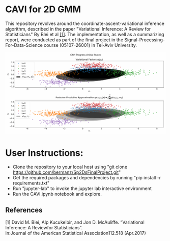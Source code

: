 # CAVI for 2D GMM
This repository revolves around the coordinate-ascent-variational inference algorithm, described in the paper "Variational Inference: A Review for Statisticians" By Blei et al [[1]](#1).
The implementation, as well as a summarizing report, were conducted as part of the final project in the Signal-Processing-For-Data-Science course (05107-26001) in Tel-Aviv University.

![Alt Text](Figs/CAVI_ilustration.gif)

# User Instructions:
* Clone the repository to your local host using "git clone https://github.com/bermanz/Sp2DsFinalProject.git"
* Get the required packages and dependencies by running "pip install -r requirements.txt"
* Run "jupyter-lab" to invoke the jupyter lab interactive environment
* Run the CAVI.ipynb notebook and explore.

## References
<a id="1">[1]</a> 
David M. Blei, Alp Kucukelbir, and Jon D. McAuliffe. 
“Variational Inference: A Reviewfor  Statisticians”.  
In:Journal of the American Statistical Association112.518  (Apr.2017)
